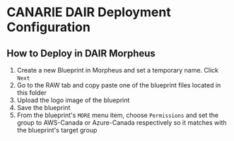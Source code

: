 # CANARIE DAIR Deployment Configuration

## How to Deploy in DAIR Morpheus

1. Create a new Blueprint in Morpheus and set a temporary name. Click `Next`
2. Go to the RAW tab and copy paste one of the blueprint files located in this folder
3. Upload the logo image of the blueprint
4. Save the blueprint
5. From the blueprint's `MORE` menu item, choose `Permissions` and set the group to AWS-Canada or Azure-Canada respectively so it matches with the blueprint's target group